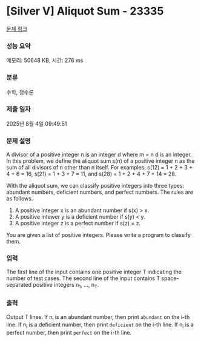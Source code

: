 # [Silver V] Aliquot Sum - 23335 

[문제 링크](https://www.acmicpc.net/problem/23335) 

### 성능 요약

메모리: 50648 KB, 시간: 276 ms

### 분류

수학, 정수론

### 제출 일자

2025년 8월 4일 09:49:51

### 문제 설명

<p>A divisor of a positive integer n is an integer d where m = n d is an integer. In this problem, we define the aliquot sum s(n) of a positive integer n as the sum of all divisors of n other than n itself. For examples, s(12) = 1 + 2 + 3 + 4 + 6 = 16, s(21) = 1 + 3 + 7 = 11, and s(28) = 1 + 2 + 4 + 7 + 14 = 28.</p>

<p>With the aliquot sum, we can classify positive integers into three types: abundant numbers, deficient numbers, and perfect numbers. The rules are as follows.</p>

<ol>
	<li>A positive integer x is an abundant number if s(x) > x.</li>
	<li>A positive intewer y is a deficient number if s(y) < y.</li>
	<li>A positive integer z is a perfect number if s(z) = z.</li>
</ol>

<p>You are given a list of positive integers. Please write a program to classify them.</p>

### 입력 

 <p>The first line of the input contains one positive integer T indicating the number of test cases. The second line of the input contains T space-separated positive integers n<sub>1</sub>, ..., n<sub>T</sub>.</p>

### 출력 

 <p>Output T lines. If n<sub>i</sub> is an abundant number, then print <code>abundant</code> on the i-th line. If n<sub>i</sub> is a deficient number, then print <code>deficient</code> on the i-th line. If n<sub>i</sub> is a perfect number, then print <code>perfect</code> on the i-th line.</p>

